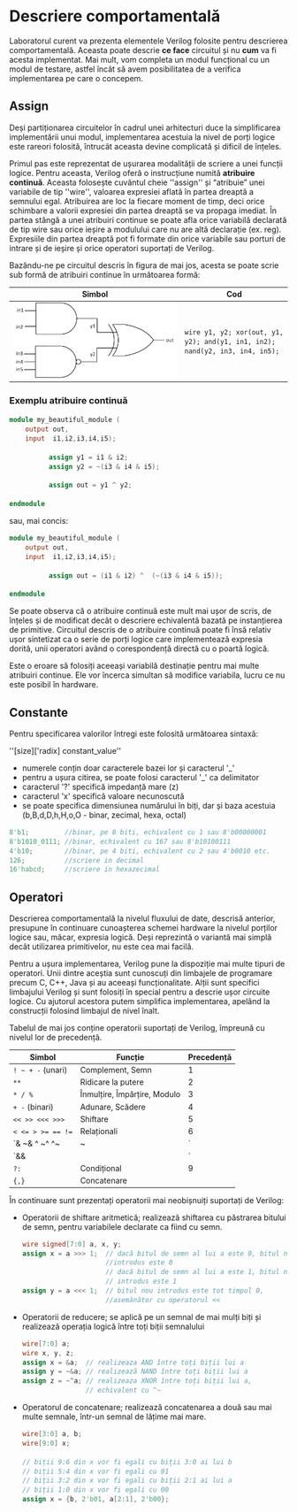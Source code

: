 # Descriere comportamentală

Laboratorul curent va prezenta elementele Verilog folosite pentru descrierea comportamentală. Aceasta poate descrie **ce face** circuitul și nu **cum** va fi acesta implementat. Mai mult, vom completa un modul funcțional cu un modul de testare, astfel încât să avem posibilitatea de a verifica implementarea pe care o concepem.

## Assign


Deși partiționarea circuitelor în cadrul unei arhitecturi duce la simplificarea implementării unui modul, implementarea acestuia la nivel de porți logice este rareori folosită, întrucât aceasta devine complicată și dificil de înțeles.

Primul pas este reprezentat de ușurarea modalității de scriere a unei funcții logice. Pentru aceasta, Verilog oferă o instrucțiune numită **atribuire continuă**. Aceasta folosește cuvântul cheie ''assign'' și “atribuie” unei variabile de tip ''wire'', valoarea expresiei aflată în partea dreaptă a semnului egal. Atribuirea are loc la fiecare moment de timp, deci orice schimbare a valorii expresiei din partea dreaptă se va propaga imediat.
În partea stângă a unei atribuiri continue se poate afla orice variabilă declarată de tip wire sau orice ieșire a modulului care nu are altă declarație (ex. reg). Expresiile din partea dreaptă pot fi formate din orice variabile sau porturi de intrare și de ieșire și orice operatori suportați de Verilog. 

Bazându-ne pe circuitul descris în figura de mai jos, acesta se poate scrie sub formă de atribuiri continue în următoarea formă:


| Simbol                                | Cod                                                                 |
|---------------------------------------|---------------------------------------------------------------------|
| ![Gates](../media/gates.png) | ```wire y1, y2; xor(out, y1, y2); and(y1, in1, in2); nand(y2, in3, in4, in5); ``` |

### Exemplu atribuire continuă

```verilog
module my_beautiful_module (
    output out,
    input  i1,i2,i3,i4,i5);        

          assign y1 = i1 & i2;
          assign y2 = ~(i3 & i4 & i5);

          assign out = y1 ^ y2;

endmodule
```

sau, mai concis:

```verilog
module my_beautiful_module (
    output out,
    input  i1,i2,i3,i4,i5);        

          assign out = (i1 & i2) ^  (~(i3 & i4 & i5));

endmodule
```

Se poate observa că o atribuire continuă este mult mai ușor de scris, de înțeles și de modificat decât o descriere echivalentă bazată pe instanțierea de primitive. Circuitul descris de o atribuire continuă poate fi însă relativ ușor sintetizat ca o serie de porți logice care implementează expresia dorită, unii operatori având o corespondență directă cu o poartă logică.

Este o eroare să folosiți aceeași variabilă destinație pentru mai multe atribuiri continue. Ele vor încerca simultan să modifice variabila, lucru ce nu este posibil în hardware.


## Constante


Pentru specificarea valorilor întregi este folosită următoarea sintaxă:

''[size]['radix] constant_value''

  - numerele conțin doar caracterele bazei lor și caracterul '_' 
  - pentru a ușura citirea, se poate folosi caracterul '_' ca delimitator 
  - caracterul '?' specifică impedanță mare (z) 
  - caracterul 'x' specifică valoare necunoscută 
  - se poate specifica dimensiunea numărului în biți, dar și baza acestuia (b,B,d,D,h,H,o,O - binar, zecimal, hexa, octal) 

```verilog
8'b1;         //binar, pe 8 biti, echivalent cu 1 sau 8'b00000001
8'b1010_0111; //binar, echivalent cu 167 sau 8'b10100111
4'b10;        //binar, pe 4 biti, echivalent cu 2 sau 4'b0010 etc. 
126;          //scriere in decimal
16'habcd;     //scriere in hexazecimal
```


## Operatori


Descrierea comportamentală la nivelul fluxului de date, descrisă anterior, presupune în continuare cunoașterea schemei hardware la nivelul porților logice sau, măcar, expresia logică. Deși reprezintă o variantă mai simplă decât utilizarea primitivelor, nu este cea mai facilă. 

Pentru a ușura implementarea, Verilog pune la dispoziție mai multe tipuri de operatori. Unii dintre aceștia sunt cunoscuți din limbajele de programare precum C, C++, Java și au aceeași funcționalitate. Alții sunt specifici limbajului Verilog și sunt folosiți în special pentru a descrie ușor circuite logice. Cu ajutorul acestora putem simplifica implementarea, apelând la construcții folosind limbajul de nivel înalt.

Tabelul de mai jos conține operatorii suportați de Verilog, împreună cu nivelul lor de precedență.

| Simbol                              | Funcție                        | Precedență |
|-------------------------------------|--------------------------------|------------|
| `! ~ + -` (unari)                   | Complement, Semn               | 1          |
| `**`                                | Ridicare la putere             | 2          |
| `* / %`                             | Înmulțire, Împărțire, Modulo   | 3          |
| `+ -` (binari)                      | Adunare, Scădere               | 4          |
| `<< >> <<< >>>`                     | Shiftare                       | 5          |
| `< <= > >= == !=`                   | Relaționali                    | 6          |
| `& ~& ^ ~^ ^~ | ~|`                 | Reducere                       | 7          |
| `&& ||`                             | Logici                         | 8          |
| `?:`                                | Condițional                    | 9          |
| `{,}`                               | Concatenare                    |            |

În continuare sunt prezentați operatorii mai neobișnuiți suportați de Verilog:

  - Operatorii de shiftare aritmetică; realizează shiftarea cu păstrarea bitului de semn, pentru variabilele declarate ca fiind cu semn.
    ```verilog
    wire signed[7:0] a, x, y;
    assign x = a >>> 1;  // dacă bitul de semn al lui a este 0, bitul nou
                         //introdus este 0 
                         // dacă bitul de semn al lui a este 1, bitul nou
                         // introdus este 1
    assign y = a <<< 1;  // bitul nou introdus este tot timpul 0,
                         //asemănător cu operatorul << 
    ```

  - Operatorii de reducere; se aplică pe un semnal de mai mulți biți și realizează operația logică între toți biții semnalului
    ```verilog
    wire[7:0] a; 
    wire x, y, z;
    assign x = &a;  // realizeaza AND între toți biții lui a 
    assign y = ~&a; // realizează NAND între toți biții lui a 
    assign z = ~^a; // realizeaza XNOR între toți biții lui a, 
                    // echivalent cu ^~
    ```

  - Operatorul de concatenare; realizează concatenarea a două sau mai multe semnale, într-un semnal de lățime mai mare.
    ```verilog
    wire[3:0] a, b;
    wire[9:0] x; 
    
    // biții 9:6 din x vor fi egali cu biții 3:0 ai lui b
    // biții 5:4 din x vor fi egali cu 01
    // biții 3:2 din x vor fi egali cu biții 2:1 ai lui a 
    // biții 1:0 din x vor fi egali cu 00
    assign x = {b, 2'b01, a[2:1], 2'b00};
    ```
